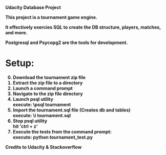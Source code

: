 <b>Udacity Database Project<b>

This project is a tournament game engine.

It effectively exercies SQL to create the DB structure, players, matches, and more.

Postgresql and Psycopg2 are the tools for development.

Setup:<br>
=======
0. Download the tournament zip file<br>
1. Extract the zip file to a directory<br>
2. Launch a command prompt<br>
3. Navigate to the zip file directory<br>
4. Launch psql utility<br>
	execute: \psql tournament<br>
5. Import the tournament.sql file (Creates db and tables)<br>
	execute: \i tournament.sql<br>
6. Stop psql utility<br>
	hit 'ctrl + z'<br>
7. Execute the tests from the command prompt:<br>
   execute: python tournament_test.py<br>

Credits to Udacity & Stackoverflow
